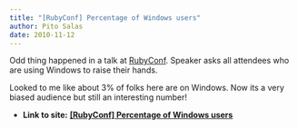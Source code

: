 ```yaml
---
title: "[RubyConf] Percentage of Windows users"
author: Pito Salas
date: 2010-11-12
---
```




Odd thing happened in a talk at [RubyConf](<http://www.rubyconf.org>). Speaker
asks all attendees who are using Windows to raise their hands.

Looked to me like about 3% of folks here are on Windows. Now its a very biased
audience but still an interesting number!


* **Link to site:** **[[RubyConf] Percentage of Windows users](None)**
